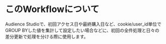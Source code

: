 # このWorkflowについて
Audience Studioで、初回アクセス日や最終購入日など、cookie/user_id単位でGROUP BYした値を集計して設定したい場合などに、初回の全件処理と日々の差分更新で処理を分ける際に使用します。